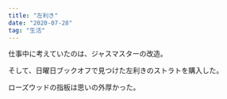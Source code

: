 ```yaml
---
title: "左利き"
date: "2020-07-28"
tag: "生活"
---
```


仕事中に考えていたのは、ジャスマスターの改造。

そして、日曜日ブックオフで見つけた左利きのストラトを購入した。

ローズウッドの指板は思いの外厚かった。
